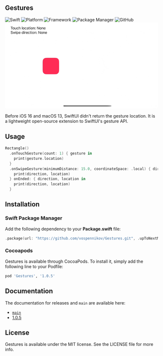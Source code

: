 ## Gestures
![Swift](https://img.shields.io/badge/Swift-5.7.1-orange?style=flat)
![Platform](https://img.shields.io/badge/platform-iOS%2013%20%7C%20macOS%2011-orange)
![Framework](https://img.shields.io/badge/Framework-SwiftUI-orange)
![Package Manager](https://img.shields.io/badge/Package%20Manager-SPM%20%7C%20Cocoapods-orange)
![GitHub](https://img.shields.io/badge/Licence-MIT-orange)
![Demo](Images/demo.gif)

Before iOS 16 and macOS 13, SwiftUI didn't return the gesture location. It is a lightweight open-source extension to SwiftUI's gesture API.

## Usage
```swift
Rectangle()
  .onTouchGesture(count: 1) { gesture in
    print(gesture.location)
  }
  .onSwipeGesture(minimumDistance: 15.0, coordinateSpace: .local) { direction, location in
    print(direction, location)
  } onEnded: { direction, location in
    print(direction, location)
  }
```

## Installation
### Swift Package Manager
Add the following dependency to your **Package.swift** file:
```swift
.package(url: "https://github.com/vospennikov/Gestures.git", .upToNextMinor(from: "1.0.5"))
```
### Cocoapods
Gestures is available through CocoaPods. To install it, simply add the following line to your Podfile:
```ruby
pod 'Gestures', '1.0.5'
```
## Documentation

The documentation for releases and `main` are available here:

* [`main`](https://vospennikov.github.io/Gestures/main/documentation/gestures)
* [1.0.5](https://vospennikov.github.io/Gestures/1.0.5/documentation/gestures)

## License
Gestures is available under the MIT license. See the LICENSE file for more info.
